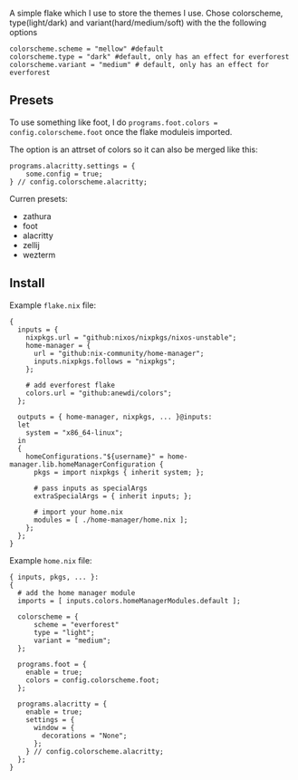 A simple flake which I use to store the themes I use.
Chose colorscheme, type(light/dark) and variant(hard/medium/soft) with the the following options
```
colorscheme.scheme = "mellow" #default
colorscheme.type = "dark" #default, only has an effect for everforest
colorscheme.variant = "medium" # default, only has an effect for everforest
```


## Presets
To use something like foot, I do ``programs.foot.colors = config.colorscheme.foot`` once the flake moduleis imported.

The option is an attrset of colors so it can also be merged like this:
```
programs.alacritty.settings = {
    some.config = true;
} // config.colorscheme.alacritty;
```

Curren presets:
* zathura
* foot
* alacritty
* zellij
* wezterm

## Install
Example `flake.nix` file:
```
{
  inputs = {
    nixpkgs.url = "github:nixos/nixpkgs/nixos-unstable";
    home-manager = {
      url = "github:nix-community/home-manager";
      inputs.nixpkgs.follows = "nixpkgs";
    };

    # add everforest flake
    colors.url = "github:anewdi/colors";
  };

  outputs = { home-manager, nixpkgs, ... }@inputs:
  let
    system = "x86_64-linux";
  in
  {
    homeConfigurations."${username}" = home-manager.lib.homeManagerConfiguration {
      pkgs = import nixpkgs { inherit system; };

      # pass inputs as specialArgs
      extraSpecialArgs = { inherit inputs; };

      # import your home.nix
      modules = [ ./home-manager/home.nix ];
    };
  };
}
```
Example `home.nix` file:
```
{ inputs, pkgs, ... }:
{
  # add the home manager module
  imports = [ inputs.colors.homeManagerModules.default ];

  colorscheme = {
      scheme = "everforest"
      type = "light";
      variant = "medium";
  };

  programs.foot = {
    enable = true;
    colors = config.colorscheme.foot;
  };

  programs.alacritty = {
    enable = true;
    settings = {
      window = {
        decorations = "None";
      };
    } // config.colorscheme.alacritty;
  };
}
```

